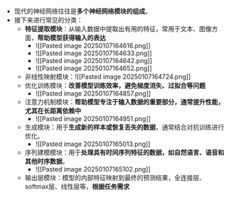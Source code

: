 - 现代的神经网络往往是**多个神经网络模块的组成**。
- 接下来进行常见的分类：
	- **特征提取模块**：从输入数据中提取出有用的特征，常用于文本、图像方面，**帮助模型获得输入的表达**
		- ![[Pasted image 20250107164616.png]]
		- ![[Pasted image 20250107164633.png]]
		- ![[Pasted image 20250107164642.png]]
		- ![[Pasted image 20250107164652.png]]
	- 非线性映射模块：![[Pasted image 20250107164724.png]]
	- 优化训练模块：**改善模型训练效率，避免梯度消失、过拟合等问题**
		- ![[Pasted image 20250107164857.png]]
	- 注意力机制模块：**帮助模型专注于输入数据的重要部分，通常提升性能，尤其在长距离依赖中**
		- ![[Pasted image 20250107164951.png]]
	- 生成模块：用于**生成新的样本或恢复丢失的数据**，通常结合对抗训练进行优化。
		- ![[Pasted image 20250107165013.png]]
	- 序列建模模块：用于**处理具有时间序列特征的数据，如自然语言、语音和其他时序数据**。
		- ![[Pasted image 20250107165102.png]]
	- 输出层模块：模型的内部特征映射到最终的预测结果，全连接层、softmax层、线性层等，**根据任务需求**